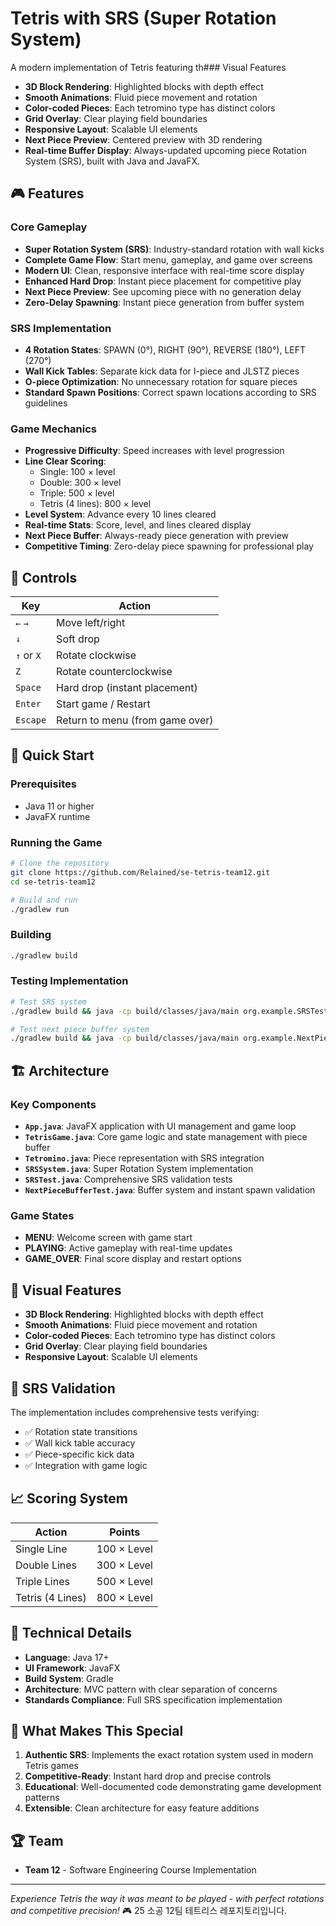 # Tetris with SRS (Super Rotation System)

A modern implementation of Tetris featuring th### Visual Features

- **3D Block Rendering**: Highlighted blocks with depth effect
- **Smooth Animations**: Fluid piece movement and rotation
- **Color-coded Pieces**: Each tetromino type has distinct colors
- **Grid Overlay**: Clear playing field boundaries
- **Responsive Layout**: Scalable UI elements
- **Next Piece Preview**: Centered preview with 3D rendering
- **Real-time Buffer Display**: Always-updated upcoming piece Rotation System (SRS), built with Java and JavaFX.

## 🎮 Features

### Core Gameplay
- **Super Rotation System (SRS)**: Industry-standard rotation with wall kicks
- **Complete Game Flow**: Start menu, gameplay, and game over screens
- **Modern UI**: Clean, responsive interface with real-time score display
- **Enhanced Hard Drop**: Instant piece placement for competitive play
- **Next Piece Preview**: See upcoming piece with no generation delay
- **Zero-Delay Spawning**: Instant piece generation from buffer system

### SRS Implementation
- **4 Rotation States**: SPAWN (0°), RIGHT (90°), REVERSE (180°), LEFT (270°)
- **Wall Kick Tables**: Separate kick data for I-piece and JLSTZ pieces
- **O-piece Optimization**: No unnecessary rotation for square pieces
- **Standard Spawn Positions**: Correct spawn locations according to SRS guidelines

### Game Mechanics
- **Progressive Difficulty**: Speed increases with level progression
- **Line Clear Scoring**: 
  - Single: 100 × level
  - Double: 300 × level  
  - Triple: 500 × level
  - Tetris (4 lines): 800 × level
- **Level System**: Advance every 10 lines cleared
- **Real-time Stats**: Score, level, and lines cleared display
- **Next Piece Buffer**: Always-ready piece generation with preview
- **Competitive Timing**: Zero-delay piece spawning for professional play

## 🎯 Controls

| Key | Action |
|-----|--------|
| `←` `→` | Move left/right |
| `↓` | Soft drop |
| `↑` or `X` | Rotate clockwise |
| `Z` | Rotate counterclockwise |
| `Space` | Hard drop (instant placement) |
| `Enter` | Start game / Restart |
| `Escape` | Return to menu (from game over) |

## 🚀 Quick Start

### Prerequisites
- Java 11 or higher
- JavaFX runtime

### Running the Game
```bash
# Clone the repository
git clone https://github.com/Relained/se-tetris-team12.git
cd se-tetris-team12

# Build and run
./gradlew run
```

### Building
```bash
./gradlew build
```

### Testing Implementation
```bash
# Test SRS system
./gradlew build && java -cp build/classes/java/main org.example.SRSTest

# Test next piece buffer system
./gradlew build && java -cp build/classes/java/main org.example.NextPieceBufferTest
```

## 🏗️ Architecture

### Key Components
- **`App.java`**: JavaFX application with UI management and game loop
- **`TetrisGame.java`**: Core game logic and state management with piece buffer
- **`Tetromino.java`**: Piece representation with SRS integration
- **`SRSSystem.java`**: Super Rotation System implementation
- **`SRSTest.java`**: Comprehensive SRS validation tests
- **`NextPieceBufferTest.java`**: Buffer system and instant spawn validation

### Game States
- **MENU**: Welcome screen with game start
- **PLAYING**: Active gameplay with real-time updates
- **GAME_OVER**: Final score display and restart options

## 🎨 Visual Features

- **3D Block Rendering**: Highlighted blocks with depth effect
- **Smooth Animations**: Fluid piece movement and rotation
- **Color-coded Pieces**: Each tetromino type has distinct colors
- **Grid Overlay**: Clear playing field boundaries
- **Responsive Layout**: Scalable UI elements

## 🧪 SRS Validation

The implementation includes comprehensive tests verifying:
- ✅ Rotation state transitions
- ✅ Wall kick table accuracy
- ✅ Piece-specific kick data
- ✅ Integration with game logic

## 📈 Scoring System

| Action | Points |
|--------|--------|
| Single Line | 100 × Level |
| Double Lines | 300 × Level |
| Triple Lines | 500 × Level |
| Tetris (4 Lines) | 800 × Level |

## 🔧 Technical Details

- **Language**: Java 17+
- **UI Framework**: JavaFX
- **Build System**: Gradle
- **Architecture**: MVC pattern with clear separation of concerns
- **Standards Compliance**: Full SRS specification implementation

## 🎯 What Makes This Special

1. **Authentic SRS**: Implements the exact rotation system used in modern Tetris games
2. **Competitive-Ready**: Instant hard drop and precise controls
3. **Educational**: Well-documented code demonstrating game development patterns
4. **Extensible**: Clean architecture for easy feature additions

## 🏆 Team

- **Team 12** - Software Engineering Course Implementation

---

*Experience Tetris the way it was meant to be played - with perfect rotations and competitive precision!* 🎮
25 소공 12팀 테트리스 레포지토리입니다.
